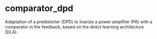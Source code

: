 # comparator_dpd
Adaptation of a predistorter (DPD) to linarize a power amplifier (PA) with a comparator in the feedback, based on the direct learning architecture (DLA).
